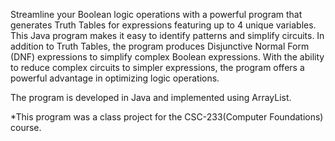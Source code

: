 Streamline your Boolean logic operations with a powerful program that generates Truth Tables for expressions featuring up to 4 unique variables. This Java program makes it easy to identify patterns and simplify circuits. In addition to Truth Tables, the program produces Disjunctive Normal Form (DNF) expressions to simplify complex Boolean expressions. With the ability to reduce complex circuits to simpler expressions, the program offers a powerful advantage in optimizing logic operations.

The program is developed in Java and implemented using ArrayList.

*This program was a class project for the CSC-233(Computer Foundations) course.
